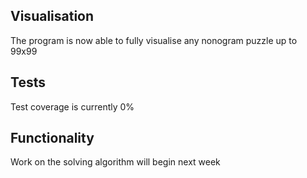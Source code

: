 ## Visualisation

The program is now able to fully visualise any nonogram puzzle up to 99x99

## Tests

Test coverage is currently 0%

## Functionality

Work on the solving algorithm will begin next week
